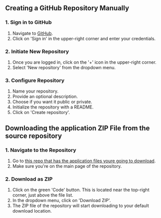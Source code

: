 ## Creating a GitHub Repository Manually

### 1. **Sign in to GitHub**
1. Navigate to [GitHub](https://github.com/).
2. Click on 'Sign in' in the upper-right corner and enter your credentials.

### 2. **Initiate New Repository**
1. Once you are logged in, click on the '+' icon in the upper-right corner.
2. Select 'New repository' from the dropdown menu.

### 3. **Configure Repository**
1. Name your repository.
2. Provide an optional description.
3. Choose if you want it public or private.
4. Initialize the repository with a README.
5. Click on 'Create repository'.

## Downloading the application ZIP File from the source repository

### 1. **Navigate to the Repository**
1. Go to [this repo that has the application files youre going to download](https://github.com/kura-labs-org/C4_deployment-2).
2. Make sure you're on the main page of the repository.

### 2. **Download as ZIP**
1. Click on the green 'Code' button. This is located near the top-right corner, just above the file list.
2. In the dropdown menu, click on 'Download ZIP'.
3. The ZIP file of the repository will start downloading to your default download location.

